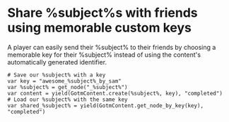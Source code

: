 # Share %subject%s with friends using memorable custom keys

A player can easily send their %subject% to their friends by choosing a memorable key for their %subject% instead of using the content's automatically generated identifier.

```gdscript
# Save our %subject% with a key
var key = "awesome_%subject%_by_sam"
var %subject% = get_node("_%subject%")
var content = yield(GotmContent.create(%subject%, key), "completed")
# Load our %subject% with the same key
var shared_%subject% = yield(GotmContent.get_node_by_key(key), "completed")
```
